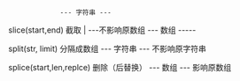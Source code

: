                  --- 字符串 ---
slice(start,end) 截取          | ---不影响原数组
                 --- 数组 -----
                 
                 
split(str, limit) 分隔成数组 --- 字符串 --- 不影响原字符串

splice(start,len,replce) 删除（后替换） --- 数组 --- 影响原数组
